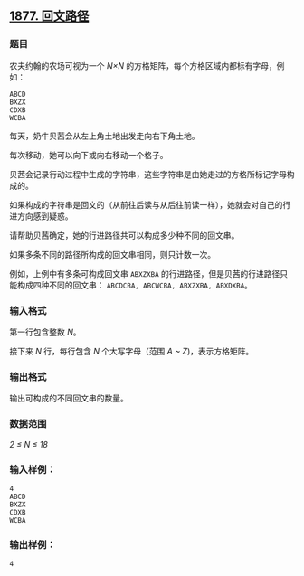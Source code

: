 ## [1877. 回文路径](https://www.acwing.com/problem/content/1879/)

### 题目

农夫约翰的农场可视为一个 *N×N* 的方格矩阵，每个方格区域内都标有字母，例如：

```
ABCD
BXZX
CDXB
WCBA
```

每天，奶牛贝茜会从左上角土地出发走向右下角土地。

每次移动，她可以向下或向右移动一个格子。

贝茜会记录行动过程中生成的字符串，这些字符串是由她走过的方格所标记字母构成的。

如果构成的字符串是回文的（从前往后读与从后往前读一样），她就会对自己的行进方向感到疑惑。

请帮助贝茜确定，她的行进路径共可以构成多少种不同的回文串。

如果多条不同的路径所构成的回文串相同，则只计数一次。

例如，上例中有多条可构成回文串 `ABXZXBA` 的行进路径，但是贝茜的行进路径只能构成四种不同的回文串： `ABCDCBA, ABCWCBA, ABXZXBA, ABXDXBA`。

### 输入格式

第一行包含整数 *N*。

接下来 *N* 行，每行包含 *N* 个大写字母（范围 *A ~ Z*)，表示方格矩阵。

### 输出格式

输出可构成的不同回文串的数量。

### 数据范围

*2 ≤ N ≤ 18*

### 输入样例：

```
4
ABCD
BXZX
CDXB
WCBA
```

### 输出样例：

```
4
```
